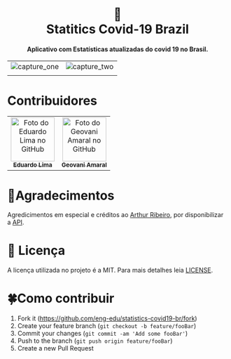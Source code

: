 <h1 align="center">
  🦠<br>Statitics Covid-19 Brazil
</h1>

<h4 align="center">
  Aplicativo com Estatísticas atualizadas do covid 19 no Brasil.
</h4>

|                             |                             |
| :-------------------------- | :-------------------------: |
| ![capture_one](https://user-images.githubusercontent.com/26925002/122621635-78ffaf80-d06c-11eb-9d87-3a18feec8197.jpeg) |![capture_two](https://user-images.githubusercontent.com/26925002/122621640-7bfaa000-d06c-11eb-854f-c39fe21b1452.jpeg)  |
|                             |                             |

# Contribuidores 
<table>
  <tr>
    <td align="center">
      <a href="#">
        <img src="https://avatars.githubusercontent.com/u/43394450?v=4" width="100px;" alt="Foto do Eduardo Lima no GitHub"/><br>
        <sub>
          <b>Eduardo Lima</b>
        </sub>
      </a>
    </td>
    <td align="center">
      <a href="#">
        <img src="https://avatars.githubusercontent.com/u/26925002?v=4" width="100px;" alt="Foto do Geovani Amaral no GitHub"/><br>
        <sub>
          <b>Geovani Amaral</b>
        </sub>
      </a>
    </td>
  </tr>
</table>

# 🤝Agradecimentos
Agredicimentos em especial e créditos ao [Arthur Ribeiro](https://github.com/devarthurribeiro), por disponibilizar a [API](https://github.com/devarthurribeiro/covid19-brazil-api).

# 📕 Licença

A licença utilizada no projeto é a MIT. Para mais detalhes leia [LICENSE](LICENSE).

# 🍀Como contribuir
1. Fork it (<https://github.com/eng-edu/statistics-covid19-br/fork>)
2. Create your feature branch (`git checkout -b feature/fooBar`)
3. Commit your changes (`git commit -am 'Add some fooBar'`)
4. Push to the branch (`git push origin feature/fooBar`)
5. Create a new Pull Request
